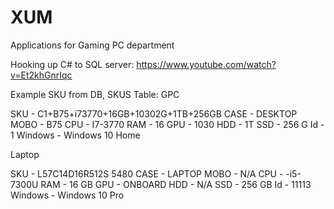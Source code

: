 # XUM
Applications for Gaming PC department

Hooking up C# to SQL server: https://www.youtube.com/watch?v=Et2khGnrIqc

Example SKU from DB, SKUS Table:
GPC

SKU - C1+B75+i73770+16GB+10302G+1TB+256GB
CASE - DESKTOP
MOBO - B75
CPU - I7-3770
RAM - 16 
GPU - 1030
HDD - 1T
SSD - 256 G
Id - 1
Windows - Windows 10 Home          

Laptop

SKU - L57C14D16R512S 5480
CASE - LAPTOP
MOBO - N/A
CPU - -i5-7300U
RAM - 16 GB
GPU - ONBOARD
HDD - N/A
SSD - 256 GB 
Id - 11113
Windows - Windows 10 Pro           
